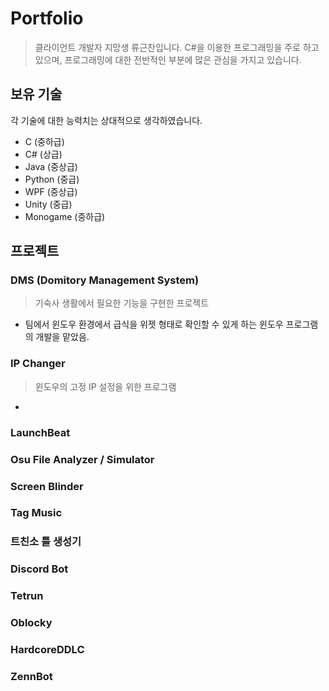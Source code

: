 # Portfolio
> 클라이언트 개발자 지망생 류근찬입니다.
> C#을 이용한 프로그래밍을 주로 하고 있으며, 프로그래밍에 대한 전반적인 부분에 많은 관심을 가지고 있습니다.

## 보유 기술
각 기술에 대한 능력치는 상대적으로 생각하였습니다.
- C         (중하급)
- C#        (상급)
- Java      (중상급)
- Python    (중급)
- WPF       (중상급)
- Unity     (중급)
- Monogame  (중하급)
## 프로젝트
### DMS (Domitory Management System)
> 기숙사 생활에서 필요한 기능을 구현한 프로젝트
- 팀에서 윈도우 환경에서 급식을 위젯 형태로 확인할 수 있게 하는 윈도우 프로그램의 개발을 맡았음.
### IP Changer
> 윈도우의 고정 IP 설정을 위한 프로그램
- 
### LaunchBeat
### Osu File Analyzer / Simulator
### Screen Blinder
### Tag Music
### 트친소 틀 생성기
### Discord Bot
### Tetrun
### Oblocky
### HardcoreDDLC
### ZennBot
